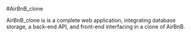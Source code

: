 #AirBnB_clone

AirBnB_clone is is a complete web application, integrating database storage, a back-end API, and front-end interfacing in a clone of AirBnB.
